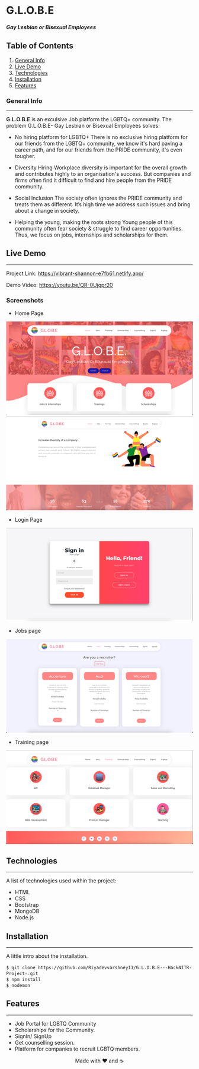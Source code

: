 # G.L.O.B.E
##### Gay Lesbian or Bisexual Employees 

## Table of Contents
1. [General Info](#general-info)
2. [Live Demo](#live-demo)
3. [Technologies](#technologies)
4. [Installation](#installation)
5. [Features](#features)
### General Info
***
**G.L.O.B.E** is an exculsive Job platform the LGBTQ+ community. The problem G.L.O.B.E- Gay Lesbian or Bisexual Employees solves:
* No hiring platform for LGBTQ+
There is no exclusive hiring platform for our friends from the LGBTQ+ community, we know it's hard paving a career path, and for our friends from the PRIDE community, it's even tougher.

* Diversity Hiring
Workplace diversity is important for the overall growth and contributes highly to an organisation's success. But companies and firms often find it difficult to find and hire people from the PRIDE community.

* Social Inclusion
The society often ignores the PRIDE community and treats them as different. It’s high time we address such issues and bring about a change in society.

* Helping the young, making the roots strong
Young people of this community often fear society & struggle to find career opportunities. Thus, we focus on jobs, internships and scholarships for them.

## Live Demo 
***
Project Link: https://vibrant-shannon-e7fb61.netlify.app/

Demo Video: https://youtu.be/QR-0Ujgpr20

### Screenshots
* Home Page

![Screenshot](Screenshots/homepage.png)
![Screenshot](Screenshots/Hompage2.png)
* Login Page

![Screenshot](Screenshots/login.png)
* Jobs page

![Screenshot](Screenshots/jobs.png)
* Training page

![Screenshot](Screenshots/training.png)

## Technologies
***
A list of technologies used within the project:
* HTML 
* CSS
* Bootstrap
* MongoDB
* Node.js

## Installation
***
A little intro about the installation. 
```
$ git clone https://github.com/Riyadevvarshney11/G.L.O.B.E---HackNITR-Project-.git
$ npm install
$ nodemon
```
## Features
***

* Job Portal for LGBTQ Community
* Scholarships for the Community. 
* SignIn/ SignUp
* Get counselling session.
* Platform for companies to recruit LGBTQ members.

<div align= "center" > Made with ❤️ and ☕️ </div>
